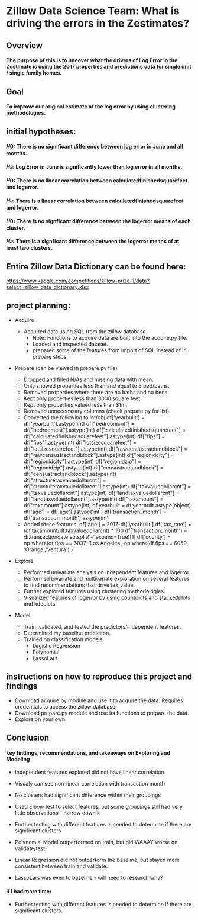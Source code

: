 # Zillow Data Science Team: What is driving the errors in the Zestimates?

## Overview

#### The purpose of this is to uncover what the drivers of Log Error in the Zestimate is using the 2017 properties and predictions data for single unit / single family homes.

## Goal

#### To improve our original estimate of the log error by using clustering methodologies.


## initial hypotheses:

#### 𝐻0: There is no significant difference between log error in June and all months.
#### 𝐻𝑎: Log Error in June is significantly lower than log error in all months.

#### 𝐻0: There is no linear correlation between calculatedfinishedsquarefeet and logerror.
#### 𝐻𝑎: There is a linear correlation between calculatedfinishedsquarefeet and logerror.

#### 𝐻0: There is no signficant difference between the logerror means of each cluster.
#### 𝐻𝑎: There is a signficant difference between the logerror means of at least two clusters.


## Entire Zillow Data Dictionary can be found here:

https://www.kaggle.com/competitions/zillow-prize-1/data?select=zillow_data_dictionary.xlsx


## project planning:
- Acquire
    - Acquired data using SQL from the zillow database.
        - Note: Functions to acquire data are built into the acquire.py file.
        - Loaded and inspected dataset.
        - prepared some of the features from import of SQL instead of in prepare steps.

- Prepare (can be viewed in prepare.py file)
    - Dropped and filled N/As and missing data with mean.
    - Only showed properties less than and equal to 6 bed/baths.
    - Removed properties where there are no baths and no beds.
    - Kept only properties less than 3000 square feet
    - Kept only properties valued less than $1m.
    - Removed unneccessary columns (check prepare.py for list)
    - Converted the following to int/obj
        df['yearbuilt'] = df['yearbuilt'].astype(int)
        df["bedroomcnt"] = df["bedroomcnt"].astype(int)
        df["calculatedfinishedsquarefeet"] = df["calculatedfinishedsquarefeet"].astype(int)
        df["fips"] = df["fips"].astype(int)
        df["lotsizesquarefeet"] = df["lotsizesquarefeet"].astype(int)
        df["rawcensustractandblock"] = df["rawcensustractandblock"].astype(int)
        df["regionidcity"] = df["regionidcity"].astype(int)
        df["regionidzip"] = df["regionidzip"].astype(int)
        df["censustractandblock"] = df["censustractandblock"].astype(int)
        df["structuretaxvaluedollarcnt"] = df["structuretaxvaluedollarcnt"].astype(int)
        df["taxvaluedollarcnt"] = df["taxvaluedollarcnt"].astype(int)
        df["landtaxvaluedollarcnt"] = df["landtaxvaluedollarcnt"].astype(int)
        df["taxamount"] = df["taxamount"].astype(int)
        df.yearbuilt = df.yearbuilt.astype(object) 
        df['age'] = df['age'].astype('int')
        df['transaction_month'] = df['transaction_month'].astype(int)
    - Added these features:
        df['age'] = 2017-df['yearbuilt']
        df['tax_rate'] = (df.taxamount/df.taxvaluedollarcnt) * 100
        df['transaction_month'] = df.transactiondate.str.split('-',expand=True)[1]
        df['county'] = np.where(df.fips == 6037, 'Los Angeles', np.where(df.fips == 6059, 'Orange','Ventura') )


- Explore
    - Performed univariate analysis on independent features and logerror.
    - Performed bivariate and multivariate exploration on several features to find recommendations that drive tax_value.
    - Further explored features using clustering methodologies.
    - Visualized features of logerror by using countplots and stackedplots and kdeplots.

- Model
    - Train, validated, and tested the predictors/independent features.
    - Determined my baseline prediciton.
    - Trained on classification models:
        - Logistic Regression
        - Polynomial
        - LassoLars

## instructions on how to reproduce this project and findings

- Download acquire.py module and use it to acquire the data. Requires credentials to access the zillow database.
- Download prepare.py module and use its functions to prepare the data.
- Explore on your own.

## Conclusion
#### key findings, recommendations, and takeaways on Exploring and Modeling

- Independent features explored did not have linear correlation
- Visualy can see non-linear correlation with transaction month
- No clusters had significant difference within their groupings
- Used Elbow test to select features, but some groupings still had very little observations - narrow down k
- Further testing with different features is needed to determine if there are significant clusters

- Polynomial Model outperformed on train, but did WAAAY worse on validate/test.
- Linear Regression did not outperform the baseline, but stayed more consistent between train and validate.
- LassoLars was even to baseline - will need to research why?

#### If I had more time:
- Further testing with different features is needed to determine if there are significant clusters.